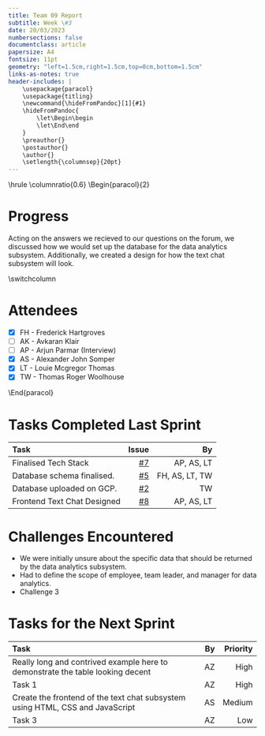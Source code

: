```yaml
---
title: Team 09 Report
subtitle: Week \#3
date: 20/03/2023
numbersections: false
documentclass: article
papersize: A4
fontsize: 11pt
geometry: "left=1.5cm,right=1.5cm,top=0cm,bottom=1.5cm"
links-as-notes: true
header-includes: |
	\usepackage{paracol}
	\usepackage{titling}
	\newcommand{\hideFromPandoc}[1]{#1}
	\hideFromPandoc{
		\let\Begin\begin
		\let\End\end
	}
	\preauthor{}
	\postauthor{}
	\author{}
	\setlength{\columnsep}{20pt}
---
```


<!-- Compile Instructions:
pandoc .\report\wk3.md -o .\report\wk3.pdf
See: https://pandoc.org/
 -->

\hrule
\columnratio{0.6}
\Begin{paracol}{2}

# Progress

Acting on the answers we recieved to our questions on the forum, we discussed how we would set up the database for the data analytics subsystem.
Additionally, we created a design for how the text chat subsystem will look.

\switchcolumn

# Attendees

- [x] FH - Frederick Hartgroves
- [ ] AK - Avkaran Klair
- [ ] AP - Arjun Parmar (Interview)
- [x] AS - Alexander John Somper
- [x] LT - Louie Mcgregor Thomas
- [x] TW - Thomas Roger Woolhouse

\End{paracol}

# Tasks Completed Last Sprint

| Task                        |                                              Issue |             By |
| :-------------------------- | -------------------------------------------------: | -------------: |
| Finalised Tech Stack        | [#7](https://github.com/TWoolhouse/Slook/issues/7) |     AP, AS, LT |
| Database schema finalised.  | [#5](https://github.com/TWoolhouse/Slook/issues/5) | FH, AS, LT, TW |
| Database uploaded on GCP.   | [#2](https://github.com/TWoolhouse/Slook/issues/2) |             TW |
| Frontend Text Chat Designed | [#8](https://github.com/TWoolhouse/Slook/issues/8) |     AP, AS, LT |


# Challenges Encountered

- We were initially unsure about the specific data that should be returned by the data analytics subsystem.
- Had to define the scope of employee, team leader, and manager for data analytics.
- Challenge 3

# Tasks for the Next Sprint

| Task                                                                           |   By | Priority |
| :----------------------------------------------------------------------------- | ---: | -------: |
| Really long and contrived example here to demonstrate the table looking decent |   AZ |     High |
| Task 1                                                                         |   AZ |     High |
| Create the frontend of the text chat subsystem using HTML, CSS and JavaScript  |   AS |   Medium |
| Task 3                                                                         |   AZ |      Low |
